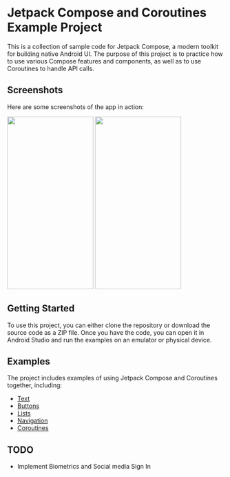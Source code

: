 # Jetpack Compose and Coroutines Example Project

This is a collection of sample code for Jetpack Compose, a modern toolkit for building native Android UI. The purpose of this project is to practice how to use various Compose features and components, as well as to use Coroutines to handle API calls.

## Screenshots

Here are some screenshots of the app in action:

<img src="https://github.com/leopardwong/Jetpack-Compose-Android-App/assets/88359614/4101b409-560f-4a5b-922b-6a3ab722cd2a" data-canonical-src="https://gyazo.com/eb5c5741b6a9a16c692170a41a49c858.png" width="200" height="400" />
<img src="https://github.com/leopardwong/Jetpack-Compose-Android-App/assets/88359614/ac8a7ef7-6e09-43ed-b72e-fcdaca30c675" data-canonical-src="https://gyazo.com/eb5c5741b6a9a16c692170a41a49c858.png" width="200" height="400" />


## Getting Started

To use this project, you can either clone the repository or download the source code as a ZIP file. Once you have the code, you can open it in Android Studio and run the examples on an emulator or physical device.

## Examples

The project includes examples of using Jetpack Compose and Coroutines together, including:

- [Text](https://developer.android.com/jetpack/compose/text)
- [Buttons](https://www.jetpackcompose.net/buttons-in-jetpack-compose)
- [Lists](https://developer.android.com/jetpack/compose/lists)
- [Navigation](https://developer.android.com/jetpack/compose/navigation)
- [Coroutines](https://developer.android.com/kotlin/coroutines?gclid=Cj0KCQjwtamlBhD3ARIsAARoaExuplpiIo3pZO5XXUJBL99ZYrYuBvVdzL1HzaHw6rB7eUVZznBwYqEaAs8SEALw_wcB&gclsrc=aw.ds)

## TODO
- Implement Biometrics and Social media Sign In

